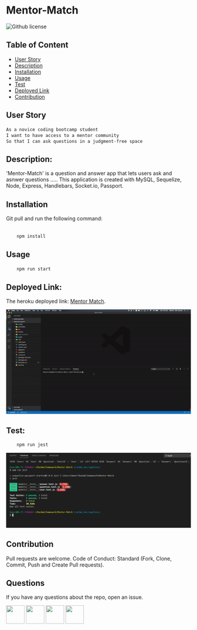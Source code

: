 # Mentor-Match

![Github license](https://img.shields.io/badge/License-MIT-yellow.svg)

## Table of Content

-   [User Story](#userstory)
-   [Description](#description)
-   [Installation](#installation)
-   [Usage](#usage)
-   [Test](#test)
-   [Deployed Link](#deployed)
-   [Contribution](#contribution)

## User Story

```
As a novice coding bootcamp student
I want to have access to a mentor community
So that I can ask questions in a judgment-free space
```

## <a name="description"></a>Description:

'Mentor-Match' is a question and answer app that lets users ask and asnwer questions ..... 
This application is created with MySQL, Sequelize, Node, Express, Handlebars, Socket.io, Passport.

## <a name="installation"></a>Installation

Git pull and run the following command:

```bash
    
    npm install

``` 

## <a name="usage"></a>Usage

```bash
    npm run start
```

## <a name="deployed"></a>Deployed Link:

The heroku deployed link: <a href="https://mentor-match1.herokuapp.com/">Mentor Match</a>.


![Screenshot](/public/assets/images/mentor-match.gif "test-screen")

## <a name="test"></a>Test:

```bash
    npm run jest
```
![Screenshot](/public/assets/images/testScreen.png "test-screen")

## Contribution

Pull requests are welcome. Code of Conduct: Standard (Fork, Clone, Commit, Push and Create Pull requests).

## Questions

If you have any questions about the repo, open an issue.

<img src="https://avatars0.githubusercontent.com/u/56233744?v=4" width ="50px" height="50px">
<img src="https://avatars0.githubusercontent.com/u/28842469?v=4" width ="50px" height="50px">
<img src="https://avatars0.githubusercontent.com/u/58493428?v=4" width ="50px" height="50px">
<img src="https://avatars3.githubusercontent.com/u/38509741?v=4" width ="50px" height="50px">







